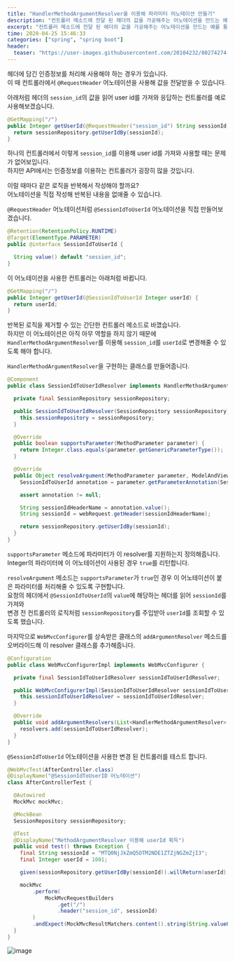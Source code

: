 ```yaml
---
title: "HandlerMethodArgumentResolver을 이용해 파라미터 어노테이션 만들기"
description: "컨트롤러 메소드에 전달 된 헤더의 값을 가공해주는 어노테이션을 만드는 예를 통해 HandlerMethodArgumentResolver를 소개합니다."
excerpt: "컨트롤러 메소드에 전달 된 헤더의 값을 가공해주는 어노테이션을 만드는 예를 통해 HandlerMethodArgumentResolver를 소개합니다."
time: 2020-04-25 15:46:33
categories: ["spring", "spring boot"]
header:
  teaser: "https://user-images.githubusercontent.com/20104232/80274274-2b134400-8714-11ea-96db-e09ba79c77e4.png"
---
```


헤더에 담긴 인증정보를 처리해 사용해야 하는 경우가 있습니다.  
이 때 컨트롤러에서 `@RequestHeader` 어노테이션을 사용해 값을 전달받을 수 있습니다.

아래처럼 헤더의 `session_id`의 값을 읽어 user id를 가져와 응답하는 컨트롤러를 예로 사용해보겠습니다.

```java
@GetMapping("/")
public Integer getUserId(@RequestHeader("session_id") String sessionId) {
  return sessionRepository.getUserIdBy(sessionId);
}
```

하나의 컨트롤러에서 이렇게 `session_id`를 이용해 user id를 가져와 사용할 때는 문제가 없어보입니다.  
하지만 API에서는 인증정보를 이용하는 컨트롤러가 굉장히 많을 것입니다.

이럴 때마다 같은 로직을 반복해서 작성해야 할까요?  
어노테이션을 직접 작성해 반복된 내용을 없애줄 수 있습니다.

`@RequestHeader` 어노테이션처럼 `@SessionIdToUserId` 어노테이션을 직접 만들어보겠습니다.

```java
@Retention(RetentionPolicy.RUNTIME)
@Target(ElementType.PARAMETER)
public @interface SessionIdToUserId {

  String value() default "session_id";
}
```

이 어노테이션을 사용한 컨트롤러는 아래처럼 바뀝니다.

```java
@GetMapping("/")
public Integer getUserId(@SessionIdToUserId Integer userId) {
  return userId;
}
```

반복된 로직을 제거할 수 있는 간단한 컨트롤러 메소드로 바꼈습니다.  
하지만 이 어노테이션은 아직 아무 역할을 하지 않기 때문에 `HandlerMethodArgumentResolver`를 이용해 `session_id`를 `userId`로 변경해줄 수 있도록 해야 합니다.

`HandlerMethodArgumentResolver`을 구현하는 클래스를 만들어줍니다.

```java
@Component
public class SessionIdToUserIdResolver implements HandlerMethodArgumentResolver {

  private final SessionRepository sessionRepository;

  public SessionIdToUserIdResolver(SessionRepository sessionRepository) {
    this.sessionRepository = sessionRepository;
  }

  @Override
  public boolean supportsParameter(MethodParameter parameter) {
    return Integer.class.equals(parameter.getGenericParameterType());
  }

  @Override
  public Object resolveArgument(MethodParameter parameter, ModelAndViewContainer mavContainer, NativeWebRequest webRequest, WebDataBinderFactory binderFactory) throws Exception {
    SessionIdToUserId annotation = parameter.getParameterAnnotation(SessionIdToUserId.class);

    assert annotation != null;

    String sessionIdHeaderName = annotation.value();
    String sessionId = webRequest.getHeader(sessionIdHeaderName);

    return sessionRepository.getUserIdBy(sessionId);
  }
}
```

`supportsParameter` 메소드에 파라미터가 이 resolver를 지원하는지 정의해줍니다.  
Integer의 파라미터에 이 어노테이션이 사용된 경우 `true`를 리턴합니다.

`resolveArgument` 메소드는 `supportsParameter`가 `true`인 경우 이 어노테이션이 붙은 파라미터를 처리해줄 수 있도록 구현합니다.  
요청의 헤더에서 `@SessionIdToUserId`의 `value`에 해당하는 헤더를 읽어 `sessionId`를 가져와  
변경 전 컨트롤러의 로직처럼 `sessionRepository`를 주입받아 `userId`를 조회할 수 있도록 했습니다.

마지막으로 `WebMvcConfigurer`를 상속받은 클래스의 `addArgumentResolver` 메소드를 오버라이드해 이 resolver 클래스를 추가해줍니다.

```java
@Configuration
public class WebMvcConfigurerImpl implements WebMvcConfigurer {

  private final SessionIdToUserIdResolver sessionIdToUserIdResolver;

  public WebMvcConfigurerImpl(SessionIdToUserIdResolver sessionIdToUserIdResolver) {
    this.sessionIdToUserIdResolver = sessionIdToUserIdResolver;
  }

  @Override
  public void addArgumentResolvers(List<HandlerMethodArgumentResolver> resolvers) {
    resolvers.add(sessionIdToUserIdResolver);
  }
}
```

`@SessionIdToUserId` 어노테이션을 사용한 변경 된 컨트롤러를 테스트 합니다.

```java
@WebMvcTest(AfterController.class)
@DisplayName("@SessionIdToUserID 어노테이션")
class AfterControllerTest {

  @Autowired
  MockMvc mockMvc;

  @MockBean
  SessionRepository sessionRepository;

  @Test
  @DisplayName("MethodArgumentResolver 이용해 userId 획득")
  public void test() throws Exception {
    final String sessionId = "MTQ0NjJkZmQ5OTM2NDE1ZTZjNGZmZjI3";
    final Integer userId = 1001;

    given(sessionRepository.getUserIdBy(sessionId)).willReturn(userId);

    mockMvc
        .perform(
            MockMvcRequestBuilders
                .get("/")
                .header("session_id", sessionId)
        )
        .andExpect(MockMvcResultMatchers.content().string(String.valueOf(userId)));
  }
}
```

![image](https://user-images.githubusercontent.com/20104232/80274146-3f0a7600-8713-11ea-92b1-986398b24fc3.png)
